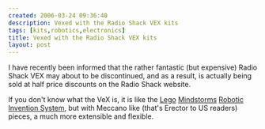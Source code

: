 ```yaml
---
created: 2006-03-24 09:36:40
description: Vexed with the Radio Shack VEX kits
tags: [kits,robotics,electronics]
title: Vexed with the Radio Shack VEX kits
layout: post
---
```

I have recently been informed that the rather fantastic (but expensive) Radio Shack VEX may about to be discontinued, and as a result, is actually being sold at half price discounts on the Radio Shack website.

If you don't know what the VeX is, it is like the [Lego](/wiki/lego "The best known construction toy") [Mindstorms](/wiki/mindstorms "A Robotic construction toy system from Lego") [Robotic Invention System](/wiki/ris "The Lego Robotic Invention System"), but with Meccano like (that's Erector to US readers) pieces, a much more extensible and flexible.
